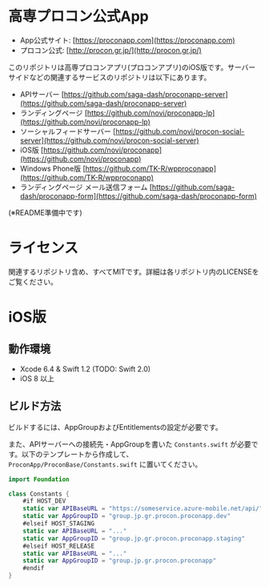 # 高専プロコン公式App

* App公式サイト: [https://proconapp.com](https://proconapp.com)
* プロコン公式: [http://procon.gr.jp/](http://procon.gr.jp/)

このリポジトリは高専プロコンアプリ(プロコンアプリ)のiOS版です。サーバーサイドなどの関連するサービスのリポジトリは以下にあります。

* APIサーバー [https://github.com/saga-dash/proconapp-server](https://github.com/saga-dash/proconapp-server)
* ランディングページ [https://github.com/novi/proconapp-lp](https://github.com/novi/proconapp-lp)
* ソーシャルフィードサーバー [https://github.com/novi/procon-social-server](https://github.com/novi/procon-social-server)
* iOS版 [https://github.com/novi/proconapp](https://github.com/novi/proconapp)
* Windows Phone版 [https://github.com/TK-R/wpproconapp](https://github.com/TK-R/wpproconapp)
* ランディングページ メール送信フォーム [https://github.com/saga-dash/proconapp-form](https://github.com/saga-dash/proconapp-form)


(※README準備中です)

# ライセンス
関連するリポジトリ含め、すべてMITです。詳細は各リポジトリ内のLICENSEをご覧ください。

# iOS版

## 動作環境

* Xcode 6.4 & Swift 1.2 (TODO: Swift 2.0)
* iOS 8 以上

## ビルド方法

ビルドするには、AppGroupおよびEntitlementsの設定が必要です。

また、APIサーバーへの接続先・AppGroupを書いた `Constants.swift` が必要です。以下のテンプレートから作成して、 `ProconApp/ProconBase/Constants.swift` に置いてください。

```swift
import Foundation

class Constants {
    #if HOST_DEV
    static var APIBaseURL = "https://someservice.azure-mobile.net/api/"
    static var AppGroupID = "group.jp.gr.procon.proconapp.dev"
    #elseif HOST_STAGING
    static var APIBaseURL = "..."
    static var AppGroupID = "group.jp.gr.procon.proconapp.staging"
    #elseif HOST_RELEASE
    static var APIBaseURL = "..."
    static var AppGroupID = "group.jp.gr.procon.proconapp"
    #endif
}
```


